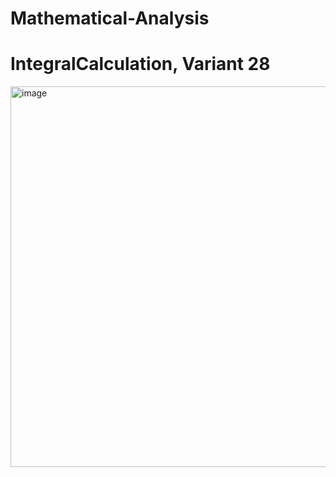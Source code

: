   # Mathematical-Analysis
  # IntegralCalculation, Variant 28
<img width="609" alt="image" src="https://user-images.githubusercontent.com/29542800/186424604-62483b82-5c53-4777-b716-2654df11f2b1.png">

